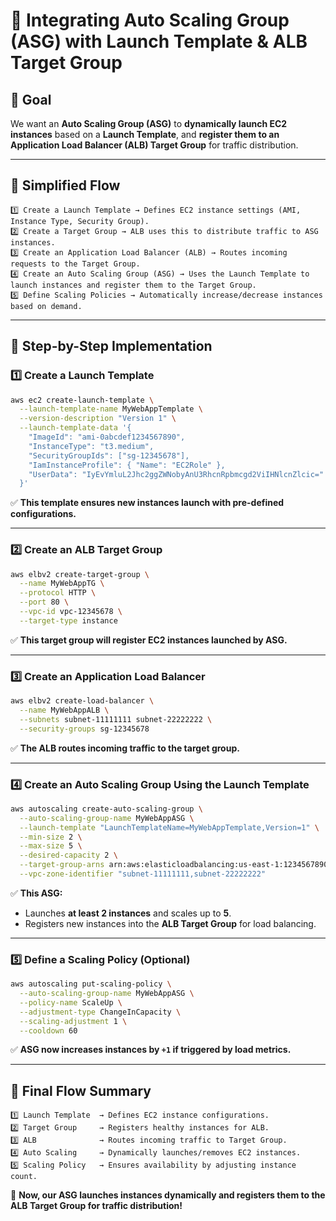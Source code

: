 # 📌 Integrating Auto Scaling Group (ASG) with Launch Template & ALB Target Group

## **🔹 Goal**
We want an **Auto Scaling Group (ASG)** to **dynamically launch EC2 instances** based on a **Launch Template**, and **register them to an Application Load Balancer (ALB) Target Group** for traffic distribution.

---

## **🔹 Simplified Flow**
```plaintext
1️⃣ Create a Launch Template → Defines EC2 instance settings (AMI, Instance Type, Security Group).
2️⃣ Create a Target Group → ALB uses this to distribute traffic to ASG instances.
3️⃣ Create an Application Load Balancer (ALB) → Routes incoming requests to the Target Group.
4️⃣ Create an Auto Scaling Group (ASG) → Uses the Launch Template to launch instances and register them to the Target Group.
5️⃣ Define Scaling Policies → Automatically increase/decrease instances based on demand.
```

---

## **🔹 Step-by-Step Implementation**

### **1️⃣ Create a Launch Template**
```bash
aws ec2 create-launch-template \
  --launch-template-name MyWebAppTemplate \
  --version-description "Version 1" \
  --launch-template-data '{
    "ImageId": "ami-0abcdef1234567890",
    "InstanceType": "t3.medium",
    "SecurityGroupIds": ["sg-12345678"],
    "IamInstanceProfile": { "Name": "EC2Role" },
    "UserData": "IyEvYmluL2Jhc2ggZWNobyAnU3RhcnRpbmcgd2ViIHNlcnZlcic="  # (Base64-encoded startup script)
  }'
```
✅ **This template ensures new instances launch with pre-defined configurations.**

---

### **2️⃣ Create an ALB Target Group**
```bash
aws elbv2 create-target-group \
  --name MyWebAppTG \
  --protocol HTTP \
  --port 80 \
  --vpc-id vpc-12345678 \
  --target-type instance
```
✅ **This target group will register EC2 instances launched by ASG.**

---

### **3️⃣ Create an Application Load Balancer**
```bash
aws elbv2 create-load-balancer \
  --name MyWebAppALB \
  --subnets subnet-11111111 subnet-22222222 \
  --security-groups sg-12345678
```
✅ **The ALB routes incoming traffic to the target group.**

---

### **4️⃣ Create an Auto Scaling Group Using the Launch Template**
```bash
aws autoscaling create-auto-scaling-group \
  --auto-scaling-group-name MyWebAppASG \
  --launch-template "LaunchTemplateName=MyWebAppTemplate,Version=1" \
  --min-size 2 \
  --max-size 5 \
  --desired-capacity 2 \
  --target-group-arns arn:aws:elasticloadbalancing:us-east-1:123456789012:targetgroup/MyWebAppTG/abcdef123456 \
  --vpc-zone-identifier "subnet-11111111,subnet-22222222"
```
✅ **This ASG:**
- Launches **at least 2 instances** and scales up to **5**.
- Registers new instances into the **ALB Target Group** for load balancing.

---

### **5️⃣ Define a Scaling Policy (Optional)**
```bash
aws autoscaling put-scaling-policy \
  --auto-scaling-group-name MyWebAppASG \
  --policy-name ScaleUp \
  --adjustment-type ChangeInCapacity \
  --scaling-adjustment 1 \
  --cooldown 60
```
✅ **ASG now increases instances by `+1` if triggered by load metrics.**

---

## **🔹 Final Flow Summary**
```plaintext
1️⃣ Launch Template  → Defines EC2 instance configurations.
2️⃣ Target Group     → Registers healthy instances for ALB.
3️⃣ ALB              → Routes incoming traffic to Target Group.
4️⃣ Auto Scaling     → Dynamically launches/removes EC2 instances.
5️⃣ Scaling Policy   → Ensures availability by adjusting instance count.
```
🚀 **Now, our ASG launches instances dynamically and registers them to the ALB Target Group for traffic distribution!**

